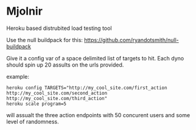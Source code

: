 Mjolnir
=======

Heroku based distrubited load testing tool

Use the null buildpack for this: https://github.com/ryandotsmith/null-buildpack

Give it a config var of a space delimited list of targets to hit. Each dyno should spin up 20 assults on the urls provided.

example:

    heroku config TARGETS="http://my_cool_site.com/first_action http://my_cool_site.com/second_action http://my_cool_site.com/third_action"
    heroku scale program=5

will assualt the three action endpoints with 50 concurent users and some level of randomness.

